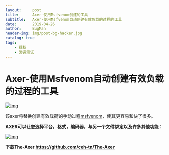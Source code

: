 ```yaml
---
layout:     post
title:      Axer-使用Msfvenom创建的工具
subtitle:   Axer-使用Msfvenom自动创建有效负载的过程的工具
date:       2019-04-26
author:     BugMan
header-img: img/post-bg-hacker.jpg
catalog: true
tags:
    - 提权
    - 渗透测试
---
```




# Axer-使用Msfvenom自动创建有效负载的过程的工具   



[![img](https://3.bp.blogspot.com/-NQjF5yxK3_I/WuycKCVBQjI/AAAAAAAALEU/dcM3SjxtjcotRmKm5L24KlBMlVppvFi_gCLcBGAs/s640/The-Axer_1_aa.png)](https://3.bp.blogspot.com/-NQjF5yxK3_I/WuycKCVBQjI/AAAAAAAALEU/dcM3SjxtjcotRmKm5L24KlBMlVppvFi_gCLcBGAs/s1600/The-Axer_1_aa.png)



该axer将替换创建有效载荷的手动过程[msfvenom](https://www.kitploit.com/search/label/msfvenom)，使其更容易和快了很多。

**AXER可以让您选择平台，格式，编码器，与另一个文件绑定以及许多其他功能：**



[![img](https://3.bp.blogspot.com/-JofmP9K0Szo/WuycTs5TCyI/AAAAAAAALEY/A4tC6xCIxQs_5ArnhCQku--86axqcDWVgCLcBGAs/s640/The-Axer_2_ca.png)](https://3.bp.blogspot.com/-JofmP9K0Szo/WuycTs5TCyI/AAAAAAAALEY/A4tC6xCIxQs_5ArnhCQku--86axqcDWVgCLcBGAs/s1600/The-Axer_2_ca.png)

**下载The-Axer https://github.com/ceh-tn/The-Axer**

